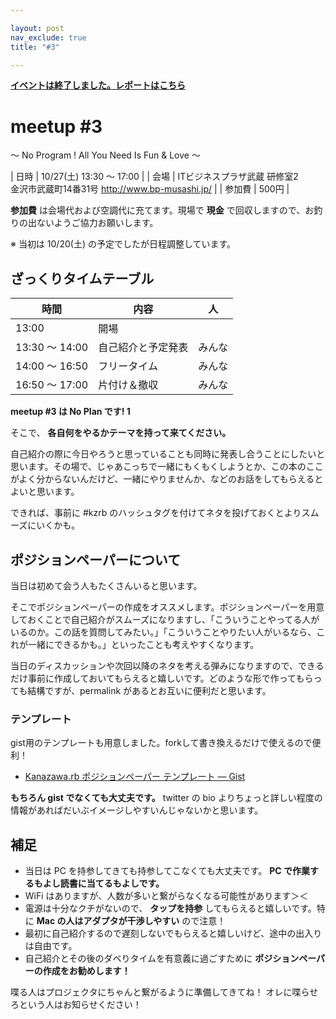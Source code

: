 ```yaml
---

layout: post
nav_exclude: true
title: "#3"

---
```


<p>
<a href="./report"><strong>イベントは終了しました。レポートはこちら</strong></a></p>

meetup #3
==========

〜 No Program ! All You Need Is Fun & Love 〜


| 日時   | 10/27(土) 13:30 〜 17:00 |
| 会場   | ITビジネスプラザ武蔵 研修室2<br>金沢市武蔵町14番31号 <a href="http://www.bp-musashi.jp/">http://www.bp-musashi.jp/</a> |
| 参加費 | 500円 |


**参加費** は会場代および空調代に充てます。現場で **現金**
で回収しますので、お釣りの出ないようご協力お願いします。

※ 当初は 10/20(土) の予定でしたが日程調整しています。

ざっくりタイムテーブル
----------------------

 |時間            |内容                |人|
 |----------------|--------------------|--------|
 |13:00           |開場                ||
 |13:30 〜 14:00  |自己紹介と予定発表  |みんな|
 |14:00 〜 16:50  |フリータイム        |みんな|
 |16:50 〜 17:00  |片付け＆撤収        |みんな|

**meetup #3 は No Plan です! 1**

そこで、 **各自何をやるかテーマを持って来てください。**

自己紹介の際に今日やろうと思っていることも同時に発表し合うことにしたいと思います。その場で、じゃあこっちで一緒にもくもくしようとか、この本のここがよく分からないんだけど、一緒にやりませんか、などのお話をしてもらえるとよいと思います。

できれば、事前に #kzrb のハッシュタグを付けてネタを投げておくとよりスムーズにいくかも。

ポジションペーパーについて
--------------------------

当日は初めて会う人もたくさんいると思います。

そこでポジションペーパーの作成をオススメします。ポジションペーパーを用意しておくことで自己紹介がスムーズになりますし、「こういうことやってる人がいるのか。この話を質問してみたい。」「こういうことやりたい人がいるなら、これが一緒にできるかも。」といったことも考えやすくなります。

当日のディスカッションや次回以降のネタを考える弾みになりますので、できるだけ事前に作成しておいてもらえると嬉しいです。どのような形で作ってもらっても結構ですが、permalink があるとお互いに便利だと思います。

### テンプレート

gist用のテンプレートも用意しました。forkして書き換えるだけで使えるので便利！

* [Kanazawa.rb ポジションペーパー テンプレート — Gist](https://gist.github.com/5a523ec3180002229a32)

**もちろん gist でなくても大丈夫です。** twitter の bio よりちょっと詳しい程度の情報があればだいぶイメージしやすいんじゃないかと思います。

補足
----

* 当日は PC を持参してきても持参してこなくても大丈夫です。 **PC で作業するもよし読書に当てるもよしです。**
* WiFi はありますが、人数が多いと繋がらなくなる可能性があります＞＜
* 電源は十分なクチがないので、 **タップを持参** してもらえると嬉しいです。特に **Mac の人はアダプタが干渉しやすい** ので注意！
* 最初に自己紹介するので遅刻しないでもらえると嬉しいけど、途中の出入りは自由です。
* 自己紹介とその後のダベりタイムを有意義に過ごすために **ポジションペーパーの作成をお勧めします！**

喋る人はプロジェクタにちゃんと繋がるように準備してきてね！
オレに喋らせろという人はお知らせください！
